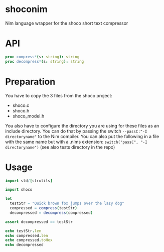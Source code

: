 # shoconim
Nim language wrapper for the shoco short text compressor

# API
```nim
proc compress*(s: string): string
proc decompress*(s: string): string
```

# Preparation

You have to copy the 3 files from the shoco project:

* shoco.c
* shoco.h
* shoco_model.h

You also have to configure the directory you are using for these files as an include directory. You can do that by passing the switch `--passC:"-I directoryname"` to the Nim compiler. You can also put the following in a file with the same name but with a .nims extension: `switch("passC", "-I directoryname")` (see also tests directory in the repo)

# Usage

```nim
import std/[strutils]

import shoco

let
  testStr = "Quick brown fox jumps over the lazy dog"
  compressed = compress(testStr)
  decompressed = decompress(compressed)

assert decompressed == testStr

echo testStr.len
echo compressed.len
echo compressed.toHex
echo decompressed
```
